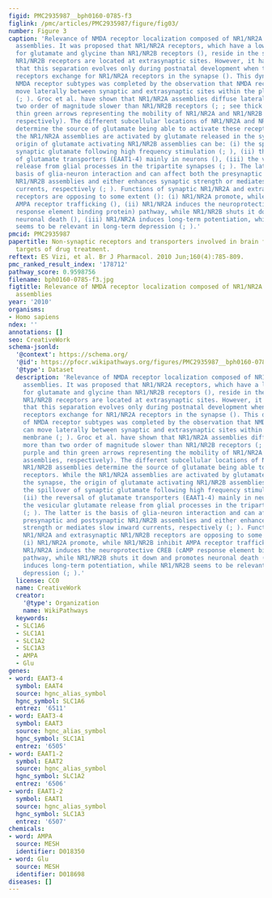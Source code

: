 ```yaml
---
figid: PMC2935987__bph0160-0785-f3
figlink: /pmc/articles/PMC2935987/figure/fig03/
number: Figure 3
caption: 'Relevance of NMDA receptor localization composed of NR1/NR2A or NR1/NR2B
  assemblies. It was proposed that NR1/NR2A receptors, which have a lower affinity
  for glutamate and glycine than NR1/NR2B receptors (), reside in the synapse, while
  NR1/NR2B receptors are located at extrasynaptic sites. However, it has been shown
  that this separation evolves only during postnatal development when the NR1/NR2B
  receptors exchange for NR1/NR2A receptors in the synapse (). This dynamic view of
  NMDA receptor subtypes was completed by the observation that NMDA receptors can
  move laterally between synaptic and extrasynaptic sites within the plasma membrane
  (; ). Groc et al. have shown that NR1/NR2A assemblies diffuse laterally more than
  two order of magnitude slower than NR1/NR2B receptors (; ; see thick purple and
  thin green arrows representing the mobility of NR1/NR2A and NR1/NR2B assemblies,
  respectively). The different subcellular locations of NR1/NR2A and NR1/NR2B assemblies
  determine the source of glutamate being able to activate these receptors. While
  the NR1/NR2A assemblies are activated by glutamate released in the synapse, the
  origin of glutamate activating NR1/NR2B assemblies can be: (i) the spillover of
  synaptic glutamate following high frequency stimulation (; ), (ii) the reversal
  of glutamate transporters (EAAT1-4) mainly in neurons (), (iii) the vesicular glutamate
  release from glial processes in the tripartite synapses (; ). The latter is the
  basis of glia-neuron interaction and can affect both the presynaptic and postsynaptic
  NR1/NR2B assemblies and either enhances synaptic strength or mediates slow inward
  currents, respectively (; ). Functions of synaptic NR1/NR2A and extrasynaptic NR1/NR2B
  receptors are opposing to some extent (): (i) NR1/NR2A promote, while NR1/NR2B inhibit
  AMPA receptor trafficking (), (ii) NR1/NR2A induces the neuroprotective CREB (cAMP
  response element binding protein) pathway, while NR1/NR2B shuts it down and promotes
  neuronal death (), (iii) NR1/NR2A induces long-term potentiation, while NR1/NR2B
  seems to be relevant in long-term depression (; ).'
pmcid: PMC2935987
papertitle: Non-synaptic receptors and transporters involved in brain functions and
  targets of drug treatment.
reftext: ES Vizi, et al. Br J Pharmacol. 2010 Jun;160(4):785-809.
pmc_ranked_result_index: '178712'
pathway_score: 0.9598756
filename: bph0160-0785-f3.jpg
figtitle: Relevance of NMDA receptor localization composed of NR1/NR2A or NR1/NR2B
  assemblies
year: '2010'
organisms:
- Homo sapiens
ndex: ''
annotations: []
seo: CreativeWork
schema-jsonld:
  '@context': https://schema.org/
  '@id': https://pfocr.wikipathways.org/figures/PMC2935987__bph0160-0785-f3.html
  '@type': Dataset
  description: 'Relevance of NMDA receptor localization composed of NR1/NR2A or NR1/NR2B
    assemblies. It was proposed that NR1/NR2A receptors, which have a lower affinity
    for glutamate and glycine than NR1/NR2B receptors (), reside in the synapse, while
    NR1/NR2B receptors are located at extrasynaptic sites. However, it has been shown
    that this separation evolves only during postnatal development when the NR1/NR2B
    receptors exchange for NR1/NR2A receptors in the synapse (). This dynamic view
    of NMDA receptor subtypes was completed by the observation that NMDA receptors
    can move laterally between synaptic and extrasynaptic sites within the plasma
    membrane (; ). Groc et al. have shown that NR1/NR2A assemblies diffuse laterally
    more than two order of magnitude slower than NR1/NR2B receptors (; ; see thick
    purple and thin green arrows representing the mobility of NR1/NR2A and NR1/NR2B
    assemblies, respectively). The different subcellular locations of NR1/NR2A and
    NR1/NR2B assemblies determine the source of glutamate being able to activate these
    receptors. While the NR1/NR2A assemblies are activated by glutamate released in
    the synapse, the origin of glutamate activating NR1/NR2B assemblies can be: (i)
    the spillover of synaptic glutamate following high frequency stimulation (; ),
    (ii) the reversal of glutamate transporters (EAAT1-4) mainly in neurons (), (iii)
    the vesicular glutamate release from glial processes in the tripartite synapses
    (; ). The latter is the basis of glia-neuron interaction and can affect both the
    presynaptic and postsynaptic NR1/NR2B assemblies and either enhances synaptic
    strength or mediates slow inward currents, respectively (; ). Functions of synaptic
    NR1/NR2A and extrasynaptic NR1/NR2B receptors are opposing to some extent ():
    (i) NR1/NR2A promote, while NR1/NR2B inhibit AMPA receptor trafficking (), (ii)
    NR1/NR2A induces the neuroprotective CREB (cAMP response element binding protein)
    pathway, while NR1/NR2B shuts it down and promotes neuronal death (), (iii) NR1/NR2A
    induces long-term potentiation, while NR1/NR2B seems to be relevant in long-term
    depression (; ).'
  license: CC0
  name: CreativeWork
  creator:
    '@type': Organization
    name: WikiPathways
  keywords:
  - SLC1A6
  - SLC1A1
  - SLC1A2
  - SLC1A3
  - AMPA
  - Glu
genes:
- word: EAAT3-4
  symbol: EAAT4
  source: hgnc_alias_symbol
  hgnc_symbol: SLC1A6
  entrez: '6511'
- word: EAAT3-4
  symbol: EAAT3
  source: hgnc_alias_symbol
  hgnc_symbol: SLC1A1
  entrez: '6505'
- word: EAAT1-2
  symbol: EAAT2
  source: hgnc_alias_symbol
  hgnc_symbol: SLC1A2
  entrez: '6506'
- word: EAAT1-2
  symbol: EAAT1
  source: hgnc_alias_symbol
  hgnc_symbol: SLC1A3
  entrez: '6507'
chemicals:
- word: AMPA
  source: MESH
  identifier: D018350
- word: Glu
  source: MESH
  identifier: D018698
diseases: []
---
```

